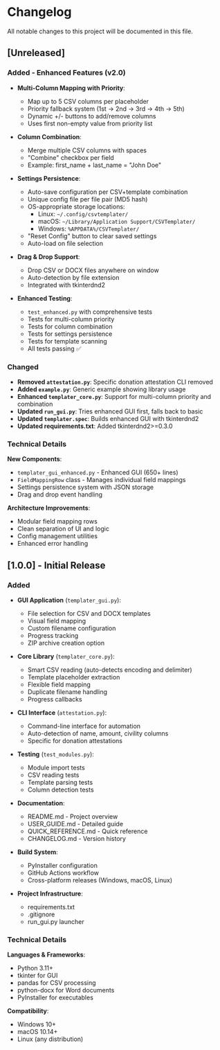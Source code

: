 # Changelog

All notable changes to this project will be documented in this file.

## [Unreleased]

### Added - Enhanced Features (v2.0)

- **Multi-Column Mapping with Priority**:
  - Map up to 5 CSV columns per placeholder
  - Priority fallback system (1st → 2nd → 3rd → 4th → 5th)
  - Dynamic +/- buttons to add/remove columns
  - Uses first non-empty value from priority list

- **Column Combination**:
  - Merge multiple CSV columns with spaces
  - "Combine" checkbox per field
  - Example: first_name + last_name = "John Doe"

- **Settings Persistence**:
  - Auto-save configuration per CSV+template combination
  - Unique config file per file pair (MD5 hash)
  - OS-appropriate storage locations:
    - Linux: `~/.config/csvtemplater/`
    - macOS: `~/Library/Application Support/CSVTemplater/`
    - Windows: `%APPDATA%/CSVTemplater/`
  - "Reset Config" button to clear saved settings
  - Auto-load on file selection

- **Drag & Drop Support**:
  - Drop CSV or DOCX files anywhere on window
  - Auto-detection by file extension
  - Integrated with tkinterdnd2

- **Enhanced Testing**:
  - `test_enhanced.py` with comprehensive tests
  - Tests for multi-column priority
  - Tests for column combination
  - Tests for settings persistence
  - Tests for template scanning
  - All tests passing ✅

### Changed

- **Removed `attestation.py`**: Specific donation attestation CLI removed
- **Added `example.py`**: Generic example showing library usage
- **Enhanced `templater_core.py`**: Support for multi-column priority and combination
- **Updated `run_gui.py`**: Tries enhanced GUI first, falls back to basic
- **Updated `templater.spec`**: Builds enhanced GUI with tkinterdnd2
- **Updated requirements.txt**: Added tkinterdnd2>=0.3.0

### Technical Details

**New Components**:
- `templater_gui_enhanced.py` - Enhanced GUI (650+ lines)
- `FieldMappingRow` class - Manages individual field mappings
- Settings persistence system with JSON storage
- Drag and drop event handling

**Architecture Improvements**:
- Modular field mapping rows
- Clean separation of UI and logic
- Config management utilities
- Enhanced error handling

## [1.0.0] - Initial Release

### Added
- **GUI Application** (`templater_gui.py`):
  - File selection for CSV and DOCX templates
  - Visual field mapping
  - Custom filename configuration
  - Progress tracking
  - ZIP archive creation option

- **Core Library** (`templater_core.py`):
  - Smart CSV reading (auto-detects encoding and delimiter)
  - Template placeholder extraction
  - Flexible field mapping
  - Duplicate filename handling
  - Progress callbacks

- **CLI Interface** (`attestation.py`):
  - Command-line interface for automation
  - Auto-detection of name, amount, civility columns
  - Specific for donation attestations

- **Testing** (`test_modules.py`):
  - Module import tests
  - CSV reading tests
  - Template parsing tests
  - Column detection tests

- **Documentation**:
  - README.md - Project overview
  - USER_GUIDE.md - Detailed guide
  - QUICK_REFERENCE.md - Quick reference
  - CHANGELOG.md - Version history

- **Build System**:
  - PyInstaller configuration
  - GitHub Actions workflow
  - Cross-platform releases (Windows, macOS, Linux)

- **Project Infrastructure**:
  - requirements.txt
  - .gitignore
  - run_gui.py launcher

### Technical Details

**Languages & Frameworks**:
- Python 3.11+
- tkinter for GUI
- pandas for CSV processing
- python-docx for Word documents
- PyInstaller for executables

**Compatibility**:
- Windows 10+
- macOS 10.14+
- Linux (any distribution)
